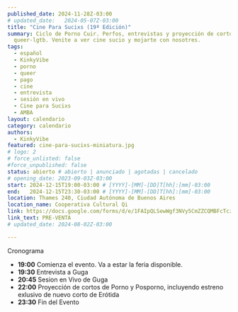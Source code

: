 ```yaml
---
published_date: 2024-11-28Z-03:00
# updated_date:   2024-05-07Z-03:00
title: "Cine Para Sucixs (19ª Edición)"
summary: Ciclo de Porno Cuir. Perfos, entrevistas y proyección de cortos porno
  queer-lgtb. Venite a ver cine sucio y mojarte con nosotres.
tags:
  - español
  - KinkyVibe
  - porno
  - queer
  - pago
  - cine
  - entrevista
  - sesión en vivo
  - Cine para Sucixs
  - AMBA
layout: calendario
category: calendario
authors:
  - KinkyVibe
featured: cine-para-sucixs-miniatura.jpg
# logo: 2
# force_unlisted: false
#force_unpublished: false
status: abierto # abierto | anunciado | agotadas | cancelado
# opening_date: 2023-09-03Z-03:00
start: 2024-12-15T19:00-03:00 # [YYYY]-[MM]-[DD]T[hh]:[mm]-03:00
end:   2024-12-15T23:30-03:00 # [YYYY]-[MM]-[DD]T[hh]:[mm]-03:00
location: Thames 240, Ciudad Autónoma de Buenos Aires
location_name: Cooperativa Cultural Qi
link: https://docs.google.com/forms/d/e/1FAIpQLSewWgf3NVy5CmZZCQMBFcTczV5WRew5VlXBREGvLvizXRusFw/viewform?usp=sf_link
link_text: PRE-VENTA
# updated_date: 2024-08-02Z-03:00

---
```

Cronograma
- **19:00** Comienza el evento. Va a estar la feria disponible.
- **19:30** Entrevista a Guga
- **20:45** Sesion en Vivo de Guga
- **22:00** Proyección de cortos de Porno y Posporno, incluyendo estreno exlusivo de nuevo corto de Erótida
- **23:30** Fin del Evento